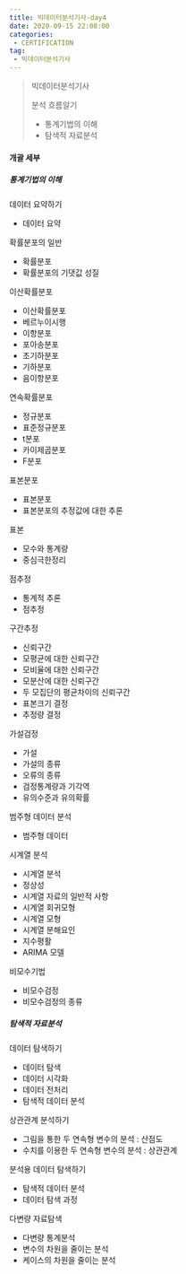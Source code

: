 ```yaml
---
title: 빅데이터분석기사-day4
date: 2020-09-15 22:08:00
categories:
 - CERTIFICATION
tag:
 - 빅데이터분석기사
---
```


> 빅데이터분석기사
>
> 분석 흐름알기
>
> - 통계기법의 이해
> - 탐색적 자료분석

#### 개괄 세부

##### 통계기법의 이해

데이터 요약하기

- 데이터 요약

확률분포의 일반

- 확률분포
- 확률분포의 기댓값 성질

이산확률분포

- 이산확률분포
- 베르누이시행
- 이항분포
- 포아송분포
- 초기하분포
- 기하분포
- 음이항분포

연속확률분포

- 정규분포
- 표준정규분포
- t분포
- 카이제곱분포
- F분포

표본분포

- 표본분포
- 표본분포의 추정값에 대한 추론

표본

- 모수와 통계량
- 중심극한정리

점추정

- 통계적 추론
- 점추정

구간추정

- 신뢰구간
- 모평균에 대한 신뢰구간
- 모비율에 대한 신뢰구간
- 모분산에 대한 신뢰구간
- 두 모집단의 평균차이의 신뢰구간
- 표본크기 결정
- 추정량 결정

가설검정

- 가설
- 가설의 종류
- 오류의 종류
- 검정통계량과 기각역
- 유의수준과 유의확률

범주형 데이터 분석

- 범주형 데이터

시계열 분석

- 시계열 분석
- 정상성
- 시계열 자료의 일반적 사항
- 시계열 회귀모형
- 시계열 모형
- 시계열 분해요인
- 지수평활
- ARIMA 모델

비모수기법

- 비모수검정
- 비모수검정의 종류



##### 탐색적 자료분석

데이터 탐색하기

- 데이터 탐색
- 데이터 시각화
- 데이터 전처리
- 탐색적 데이터 분석

상관관계 분석하기

- 그림을 통한 두 연속형 변수의 분석 : 산점도
- 수치를 이용한 두 연속형 변수의 분석 : 상관관계

분석용 데이터 탐색하기

- 탐색적 데이터 분석
- 데이터 탐색 과정

다변량 자료탐색

- 다변량 통계분석
- 변수의 차원을 줄이는 분석
- 케이스의 차원을 줄이는 분석